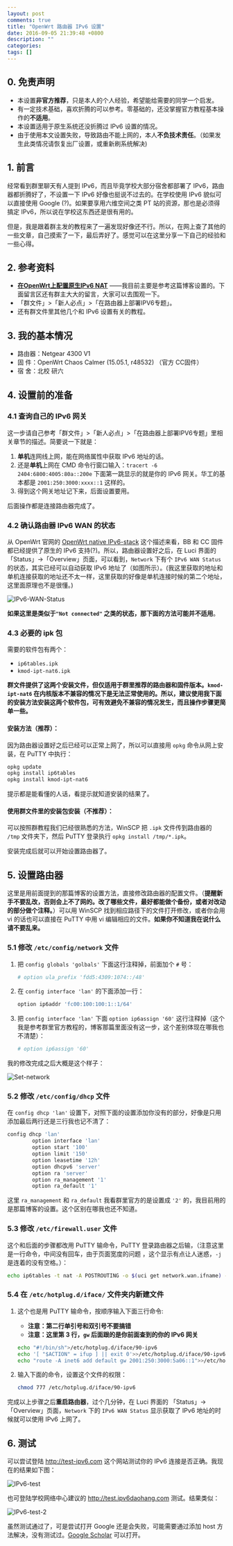 ```yaml
---
layout: post
comments: true
title: "OpenWrt 路由器 IPv6 设置"
date: 2016-09-05 21:39:48 +0800
description: ""
categories: 
tags: []
---
```

## 0. 免责声明

* 本设置**非官方推荐**，只是本人的个人经验，希望能给需要的同学一个启发。
* 有一定技术基础，喜欢折腾的可以参考。零基础的，还没掌握官方教程基本操作的**不适用**。
* 本设置适用于原生系统还没折腾过 IPv6 设置的情况。
* 由于使用本文设置失败，导致路由不能上网的，本人**不负技术责任**。（如果发生此类情况请恢复出厂设置，或重新刷系统解决)

## 1. 前言

经常看到群里聊天有人提到 IPv6，而且毕竟学校大部分宿舍都部署了 IPv6，路由器都折腾好了，不设置一下 IPv6 好像也挺说不过去的。在学校使用 IPv6 貌似可以直接使用 Google (?)。如果要享用六维空间之类 PT 站的资源，那也是必须得搞定 IPv6，所以说在学校这东西还是很有用的。

但是，我是跟着群主发的教程来了一遍发现好像还不行。所以，在网上查了其他的一些文章，自己摸索了一下，最后弄好了。感觉可以在这里分享一下自己的经验和一些心得。

## 2. 参考资料

* [**在OpenWrt上配置原生IPv6 NAT**](http://blog.csdn.net/cod1ng/article/details/45421025#) ——我目前主要是参考这篇博客设置的。下面留言区还有群主大大的留言，大家可以去围观一下。
* 「群文件」>「新人必点」>「在路由器上部署IPV6专题」。
* 还有群文件里其他几个和 IPv6 设置有关的教程。

## 3. 我的基本情况

* 路由器：Netgear 4300 V1
* 固    件：OpenWrt Chaos Calmer (15.05.1, r48532) （官方 CC固件）
* 宿    舍：北校 研六

## 4. 设置前的准备

### 4.1 查询自己的 IPv6 网关

这一步请自己参考「群文件」>「新人必点」>「在路由器上部署IPV6专题」里相关章节的描述。简要说一下就是：

1. **单机**连网线上网，能在网络属性中获取 IPv6 地址的话。
2. 还是**单机**上网在 CMD 命令行窗口输入：`tracert -6 2404:6800:4005:80a::200e` 下面第一跳显示的就是你的 IPv6 网关。华工的基本都是 `2001:250:3000:xxxx::1` 这样的。
3. 得到这个网关地址记下来，后面设置要用。

后面操作都是连接路由器完成了。

### 4.2 确认路由器 IPv6 WAN 的状态

从 OpenWrt 官网的 [OpenWrt native IPv6-stack](https://wiki.openwrt.org/doc/uci/network6) 这个描述来看，BB 和 CC 固件都已经提供了原生的 IPv6 支持(?)。所以，路由器设置好之后，在 Luci 界面的 「Status」->「Overview」页面，可以看到，`Network` 下有个 `IPv6 WAN Status` 的状态，其实已经可以自动获取 IPv6 地址了（如图所示）。(我这里获取的地址和单机连接获取的地址还不太一样，这里获取的好像是单机连接时候的第二个地址，这里面原理也不是很懂。)

![IPv6-WAN-Status](/images/openwrt-ipv6-config/ipv6-wan-status.png)

**如果这里是类似于`"Not connected"` 之类的状态，那下面的方法可能并不适用**。

### 4.3 必要的 ipk 包

需要的软件包有两个：

* `ip6tables.ipk` 
* `kmod-ipt-nat6.ipk` 

**群文件提供了这两个安装文件，但仅适用于群里推荐的路由器和固件版本。`kmod-ipt-nat6` 在内核版本不兼容的情况下是无法正常使用的。所以，建议使用我下面的安装方法安装这两个软件包，可有效避免不兼容的情况发生，而且操作步骤更简单一些。**

#### 安装方法（推荐）：

因为路由器设置好之后已经可以正常上网了，所以可以直接用 `opkg` 命令从网上安装，在 PuTTY 中执行：

```bash
opkg update
opkg install ip6tables
opkg install kmod-ipt-nat6
```

提示都是能看懂的人话，看提示就知道安装的结果了。

#### 使用群文件里的安装包安装（不推荐）：

可以按照群教程我们已经很熟悉的方法，WinSCP 把 `.ipk` 文件传到路由器的 `/tmp` 文件夹下，然后 PuTTY 登录执行 `opkg install /tmp/*.ipk`。

安装完成后就可以开始设置路由器了。

## 5. 设置路由器

这里是用前面提到的那篇博客的设置方法，直接修改路由器的配置文件。（**提醒新手不要乱改，否则会上不了网的。改了哪些文件，最好都能做个备份，或者对改动的部分做个注释。**）可以用 WinSCP 找到相应路径下的文件打开修改，或者你会用 vi 的话也可以直接在 PuTTY 中用 vi 编辑相应的文件。**如果你不知道我在说什么请不要乱来。**

### 5.1 修改 `/etc/config/network` 文件

1. 把 `config globals 'golbals'` 下面这行注释掉，前面加个 `#` 号：
   ```bash
   # option ula_prefix 'fdd5:4309:1074::/48'
   ```
2. 在 `config interface 'lan'` 的下面添加一行：
   ```bash
   option ip6addr 'fc00:100:100:1::1/64'
   ```
3. 把 `config interface 'lan'` 下面 `option ip6assign '60'` 这行注释掉（这个我是参考群里官方教程的，博客那篇里面没有这一步，这个差别体现在哪我也不清楚）：
   ```bash
   # option ip6assign '60'
   ```

我的修改完成之后大概是这个样子：

![Set-network](/images/openwrt-ipv6-config/set-network.png)

### 5.2 修改 `/etc/config/dhcp` 文件

在 `config dhcp 'lan'` 设置下，对照下面的设置添加你没有的部分，好像是只用添加最后两行还是三行我也记不清了：

```bash
config dhcp 'lan'
        option interface 'lan'
        option start '100'
        option limit '150'
        option leasetime '12h'
        option dhcpv6 'server'
        option ra 'server'
        option ra_management '1'
        option ra_default '1'
```

这里 `ra_management` 和 `ra_default` 我看群里官方的是设置成 `'2'` 的，我目前用的是那篇博客的设置。这个区别在哪我也还不知道。

### 5.3 修改 `/etc/firewall.user` 文件

这个和后面的步骤都改用 PuTTY 输命令，PuTTY 登录路由器之后输，（注意这里是一行命令，中间没有回车，由于页面宽度的问题 ，这个显示有点让人迷惑，`-j` 是连着的没有空格。）： 

```bash
echo ip6tables -t nat -A POSTROUTING -o $(uci get network.wan.ifname) -j MASQUERADE>/etc/firewall.user
```

### 5.4 在 `/etc/hotplug.d/iface/` 文件夹内新建文件

1. 这个也是用 PuTTY 输命令，按顺序输入下面三行命令:
   * **注意：第二行单引号和双引号不要搞错**
   * **注意：这里第 3 行，`gw` 后面跟的是你前面查到的你的 IPv6 网关**
   ```bash
   echo "#!/bin/sh">/etc/hotplug.d/iface/90-ipv6
   echo '[ "$ACTION" = ifup ] || exit 0'>>/etc/hotplug.d/iface/90-ipv6
   echo "route -A inet6 add default gw 2001:250:3000:5a06::1">>/etc/hotplug.d/iface/90-ipv6
   ```
2. 输入下面的命令，设置这个文件的权限：

   ```bash
   chmod 777 /etc/hotplug.d/iface/90-ipv6
   ```

完成以上步骤之后**重启路由器**，过个几分钟，在 Luci 界面的 「Status」->「Overview」页面，`Network` 下的 `IPv6 WAN Status` 显示获取了 IPv6 地址的时候就可以使用 IPv6 上网了。

## 6. 测试

可以尝试登陆 http://test-ipv6.com 这个网站测试你的 IPv6 连接是否正确。我现在的结果如下图：

![IPv6-test](/images/openwrt-ipv6-config/ipv6-test.png)

也可登陆学校网络中心建议的 http://test.ipv6daohang.com 测试。结果类似：

![IPv6-test-2](/images/openwrt-ipv6-config/ipv6-test-2.png)

虽然测试通过了，可是尝试打开 Google 还是会失败，可能需要通过添加 host 方法解决，没有测试过。[Google Scholar](https://scholar.google.com) 可以打开。
